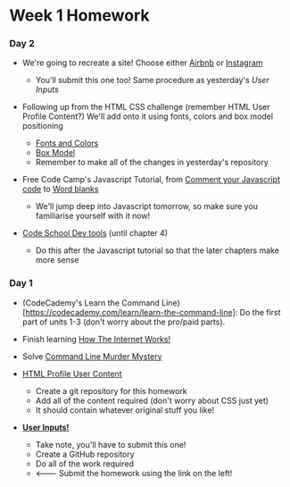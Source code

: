 # Week 1 Homework

### Day 2

* We're going to recreate a site! Choose either [Airbnb](https://github.com/ga-students/css-airbnb) or [Instagram](https://github.com/ga-students/css-positioning)
	* You'll submit this one too! Same procedure as yesterday's *User Inputs*


* Following up from the HTML CSS challenge (remember HTML User Profile Content?) We'll add onto it using fonts, colors and box model positioning
	* [Fonts and Colors](https://github.com/lewagon/html-css-challenges/tree/master/02-fonts-colors)
	* [Box Model](https://github.com/lewagon/html-css-challenges/tree/master/03-box-model)
	* Remember to make all of the changes in yesterday's repository


* Free Code Camp's Javascript Tutorial, from [Comment your Javascript code](https://www.freecodecamp.com/challenges/comment-your-javascript-code) to [Word blanks](https://www.freecodecamp.com/challenges/word-blanks)
	* We'll jump deep into Javascript tomorrow, so make sure you familiarise yourself with it now!


* [Code School Dev tools](http://discover-devtools.codeschool.com/) (until chapter 4)
	* Do this after the Javascript tutorial so that the later chapters make more sense
### Day 1

* (CodeCademy's Learn the Command Line)[https://codecademy.com/learn/learn-the-command-line]: Do the first part of units 1-3 (don't worry about the pro/paid parts).
* Finish learning [How The Internet Works!](https://www.khanacademy.org/partner-content/code-org/internet-works)
* Solve [Command Line Murder Mystery](https://github.com/WDI-SEA/command-line-murder-mystery)

*  [HTML Profile User Content](https://github.com/lewagon/html-css-challenges/tree/master/01-profile-content) 
	* Create a git repository for this homework
	* Add all of the content required (don't worry about CSS just yet)
	* It should contain whatever original stuff you like!

* **[User Inputs!](https://github.com/WDI-SEA/html_user_inputs)**
	* Take note, you'll have to submit this one!
	* Create a GitHub repository
	* Do all of the work required
	* <--- Submit the homework using the link on the left! 

